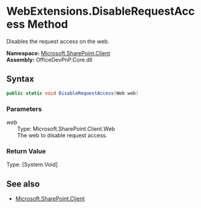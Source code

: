 # WebExtensions.DisableRequestAccess Method  
Disables the request access on the web.  

**Namespace:** [Microsoft.SharePoint.Client](Microsoft.SharePoint.Client.md)  
**Assembly:** OfficeDevPnP.Core.dll  
## Syntax
```C#
public static void DisableRequestAccess(Web web)
```
### Parameters
*web*  
&emsp;&emsp;Type: Microsoft.SharePoint.Client.Web  
&emsp;&emsp;The web to disable request access.  
  
### Return Value
Type: [System.Void]  

## See also
- [Microsoft.SharePoint.Client](Microsoft.SharePoint.Client.md)

